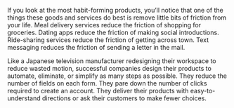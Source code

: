 If you look at the most habit-forming products, you’ll notice that
one of the things these goods and services do best is remove little bits
of friction from your life. Meal delivery services reduce the friction of
shopping for groceries. Dating apps reduce the friction of making
social introductions. Ride-sharing services reduce the friction of
getting across town. Text messaging reduces the friction of sending a
letter in the mail.

Like a Japanese television manufacturer redesigning their
workspace to reduce wasted motion, successful companies design their
products to automate, eliminate, or simplify as many steps as possible.
They reduce the number of fields on each form. They pare down the
number of clicks required to create an account. They deliver their
products with easy-to-understand directions or ask their customers to
make fewer choices.
